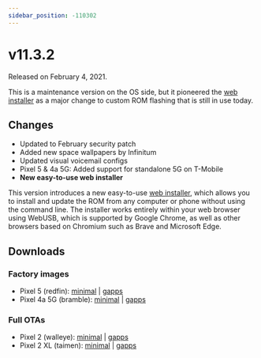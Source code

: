 ```yaml
---
sidebar_position: -110302
---
```


# v11.3.2

Released on February 4, 2021.

This is a maintenance version on the OS side, but it pioneered the [web installer](getting-started/install/web.mdx) as a major change to custom ROM flashing that is still in use today.

## Changes

- Updated to February security patch
- Added new space wallpapers by Infinitum
- Updated visual voicemail configs
- Pixel 5 & 4a 5G: Added support for standalone 5G on T-Mobile
- **New easy-to-use web installer**

This version introduces a new easy-to-use [web installer](getting-started/install/web.mdx), which allows you to install and update the ROM from any computer or phone without using the command line. The installer works entirely within your web browser using WebUSB, which is supported by Google Chrome, as well as other browsers based on Chromium such as Brave and Microsoft Edge.

## Downloads

### Factory images

- Pixel 5 (redfin): [minimal](https://github.com/ProtonAOSP/android_device_google_redbull/releases/download/v11.3.2/proton-aosp_redfin-factory_11.3.2.zip) | [gapps](https://github.com/ProtonAOSP/android_device_google_redbull/releases/download/v11.3.2/proton-aosp_redfin-factory_11.3.2-gapps.zip)
- Pixel 4a 5G (bramble): [minimal](https://github.com/ProtonAOSP/android_device_google_redbull/releases/download/v11.3.2/proton-aosp_bramble-factory_11.3.2.zip) | [gapps](https://github.com/ProtonAOSP/android_device_google_redbull/releases/download/v11.3.2/proton-aosp_bramble-factory_11.3.2-gapps.zip)

### Full OTAs

- Pixel 2 (walleye): [minimal](https://github.com/ProtonAOSP/android_device_google_wahoo/releases/download/v11.3.2/proton-aosp_walleye-ota_11.3.2.zip) | [gapps](https://github.com/ProtonAOSP/android_device_google_wahoo/releases/download/v11.3.2/proton-aosp_walleye-ota_11.3.2-gapps.zip)
- Pixel 2 XL (taimen): [minimal](https://github.com/ProtonAOSP/android_device_google_wahoo/releases/download/v11.3.2/proton-aosp_taimen-ota_11.3.2.zip) | [gapps](https://github.com/ProtonAOSP/android_device_google_wahoo/releases/download/v11.3.2/proton-aosp_taimen-ota_11.3.2-gapps.zip)
